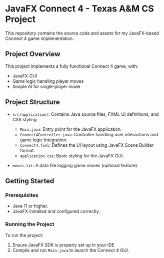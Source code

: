 # JavaFX Connect 4 - Texas A&M CS Project

This repository contains the source code and assets for my JavaFX-based Connect 4 game implementation.

## Project Overview

This project implements a fully functional Connect 4 game, with:

* JavaFX GUI
* Game logic handling player moves
* Simple AI for single-player mode

## Project Structure

* `src/application/`: Contains Java source files, FXML UI definitions, and CSS styling:

  * `Main.java`: Entry point for the JavaFX application.
  * `Connect4Controller.java`: Controller handling user interactions and game logic integration.
  * `Connect4.fxml`: Defines the UI layout using JavaFX Scene Builder format.
  * `application.css`: Basic styling for the JavaFX GUI.

* `moves.txt`: A data file logging game moves (optional feature).

## Getting Started

### Prerequisites

* Java 11 or higher.
* JavaFX installed and configured correctly.

### Running the Project

To run the project:

1. Ensure JavaFX SDK is properly set up in your IDE
2. Compile and run `Main.java` to launch the Connect 4 GUI.
